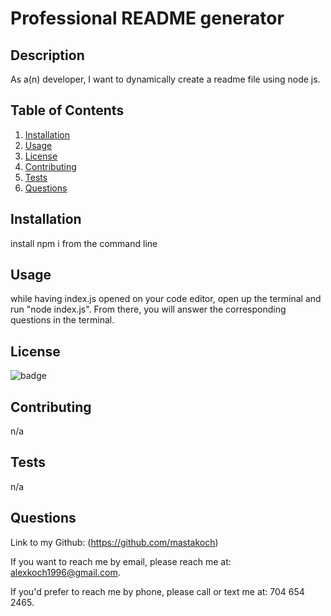 # Professional README generator

## Description

As a(n) developer, I want to dynamically create a readme file using node js.


## Table of Contents
1. [Installation](#installation)
2. [Usage](#usage-information)
3. [License](#license)
4. [Contributing](#contributing)
5. [Tests](#tests)
6. [Questions](#questions)



## Installation 

install npm i from the command line
## Usage 

while having index.js opened on your code editor, open up the terminal and run "node index.js". From there, you will answer the corresponding questions in the terminal.
## License

![badge](https://img.shields.io/static/v1?label=license&message=MIT&color=purple)
## Contributing

n/a
## Tests 

n/a
## Questions 

Link to my Github: (https://github.com/mastakoch)

If you want to reach me by email, please reach me at: alexkoch1996@gmail.com.

If you'd prefer to reach me by phone, please call or text me at: 704 654 2465.
  